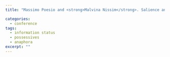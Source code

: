 ```yaml
---
title: "Massimo Poesio and <strong>Malvina Nissim</strong>. Salience and possessive NPs: the effects of animacy and pronominalization. In <em>Proc. of AMLAP</em> (Poster Session), Saarbruecken, September 2001."

categories: 
  - conference
tags:
  - information status
  - possessives
  - anaphora
excerpt: ""
---
```

